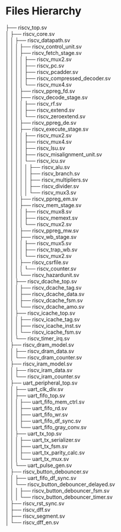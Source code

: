 # Files Hierarchy

├── riscv_top.sv  
│   ├── riscv_core.sv  
│   │   ├── riscv_datapath.sv  
│   │   │   ├── riscv_control_unit.sv  
│   │   │   ├── riscv_fetch_stage.sv  
│   │   │   │   ├── riscv_mux2.sv  
│   │   │   │   ├── riscv_pc.sv  
│   │   │   │   ├── riscv_pcadder.sv  
│   │   │   │   ├── riscv_compressed_decoder.sv  
│   │   │   │   └── riscv_mux4.sv  
│   │   │   ├── riscv_ppreg_fd.sv  
│   │   │   ├── riscv_decode_stage.sv  
│   │   │   │   ├── riscv_rf.sv  
│   │   │   │   ├── riscv_extend.sv  
│   │   │   │   └── riscv_zeroextend.sv  
│   │   │   ├── riscv_ppreg_de.sv  
│   │   │   ├── riscv_execute_stage.sv  
│   │   │   │   ├── riscv_mux2.sv  
│   │   │   │   ├── riscv_mux4.sv  
│   │   │   │   ├── riscv_lsu.sv  
│   │   │   │   ├── riscv_misalignment_unit.sv  
│   │   │   │   └── riscv_icu.sv  
│   │   │   │   │   ├── riscv_alu.sv  
│   │   │   │   │   ├── riscv_branch.sv  
│   │   │   │   │   ├── riscv_multipliers.sv  
│   │   │   │   │   ├── riscv_divider.sv  
│   │   │   │   │   └── riscv_mux3.sv  
│   │   │   ├── riscv_ppreg_em.sv  
│   │   │   ├── riscv_mem_stage.sv  
│   │   │   │   ├── riscv_mux8.sv  
│   │   │   │   ├── riscv_memext.sv  
│   │   │   │   └── riscv_mux2.sv  
│   │   │   ├── riscv_ppreg_mw.sv  
│   │   │   ├── riscv_wb_stage.sv  
│   │   │   │   ├── riscv_mux5.sv  
│   │   │   │   ├── riscv_trap_wb.sv  
│   │   │   │   └── riscv_mux2.sv  
│   │   │   ├── riscv_csrfile.sv  
│   │   │   │   └── riscv_counter.sv  
│   │   │   └── riscv_hazardunit.sv  
│   │   ├── riscv_dcache_top.sv  
│   │   │   ├── riscv_dcache_tag.sv  
│   │   │   ├── riscv_dcache_data.sv  
│   │   │   ├── riscv_dcache_fsm.sv  
│   │   │   └── riscv_dcache_amo.sv  
│   │   ├── riscv_icache_top.sv  
│   │   │   ├── riscv_icache_tag.sv  
│   │   │   ├── riscv_icache_inst.sv  
│   │   │   └── riscv_icache_fsm.sv  
│   │   └── riscv_timer_irq.sv  
│   ├── riscv_dram_model.sv  
│   │   ├── riscv_dram_data.sv  
│   │   └── riscv_dram_counter.sv  
│   ├── riscv_iram_model.sv  
│   │   ├── riscv_iram_data.sv  
│   │   └── riscv_iram_counter.sv  
│   ├── uart_peripheral_top.sv  
│   │   ├── uart_clk_div.sv  
│   │   ├── uart_fifo_top.sv  
│   │   │   ├── uart_fifo_mem_ctrl.sv  
│   │   │   ├── uart_fifo_rd.sv  
│   │   │   ├── uart_fifo_wr.sv  
│   │   │   ├── uart_fifo_df_sync.sv  
│   │   │   └── uart_fifo_gray_conv.sv  
│   │   ├── uart_tx_top.sv  
│   │   │   ├── uart_tx_serializer.sv  
│   │   │   ├── uart_tx_fsm.sv  
│   │   │   ├── uart_tx_parity_calc.sv  
│   │   │   └── uart_tx_mux.sv  
│   │   └── uart_pulse_gen.sv  
│   ├── riscv_button_debouncer.sv  
│   │   ├── uart_fifo_df_sync.sv  
│   │   └── riscv_button_debouncer_delayed.sv  
│   │   │   ├── riscv_button_debouncer_fsm.sv  
│   │   │   └── riscv_button_debouncer_timer.sv  
│   ├── riscv_rst_sync.sv  
│   ├── riscv_dff.sv  
│   ├── riscv_segment.sv  
│   └── riscv_dff_en.sv  
